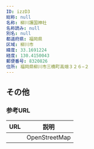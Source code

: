 ```yaml
---
ID: izzD3
総称: null
名称: 柳川護国神社
名称読み: null
別名: null
都道府県: 福岡県
区域: 柳川市
緯度: 33.1691224
経度: 130.4150043
郵便番号: 8320826
住所: 福岡県柳川市三橋町高畑３２６−２
---
```


## その他

### 参考URL

| URL | 説明          |
| --- | ------------- |
|     | OpenStreetMap |
